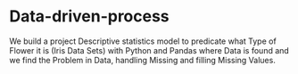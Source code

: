 # Data-driven-process
We build a project Descriptive statistics model to predicate what Type of Flower it is (Iris Data Sets) with Python and Pandas where Data is found and we find the Problem in Data, handling Missing and filling Missing Values.
